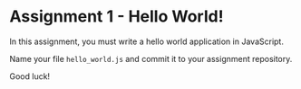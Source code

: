 # Assignment 1 - Hello World!

In this assignment, you must write a hello world application in JavaScript.

Name your file `hello_world.js` and commit it to your assignment repository.

Good luck!
